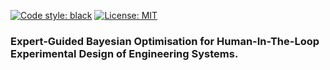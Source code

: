 

<!-- Do the above, but make the image on the right of the readme -->

<!--
<p align="center">
  <img src="llmbo_dalle.png" alt="LLM-BO" width="300"/>
</p>
-->
[![Code style: black](https://img.shields.io/badge/code%20style-black-000000.svg)](https://github.com/psf/black) [![License: MIT](https://img.shields.io/badge/License-MIT-yellow.svg)](https://opensource.org/licenses/MIT)

### Expert-Guided Bayesian Optimisation for Human-In-The-Loop Experimental Design of Engineering Systems.

